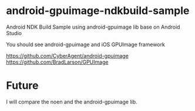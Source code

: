 # android-gpuimage-ndkbuild-sample
Android NDK Build Sample using android-gpuimage lib base on Android Studio

You should see android-gpuimage and iOS GPUImage framework

https://github.com/CyberAgent/android-gpuimage
https://github.com/BradLarson/GPUImage

# Future
I will compare the noen and the android-gpuimage lib. 
